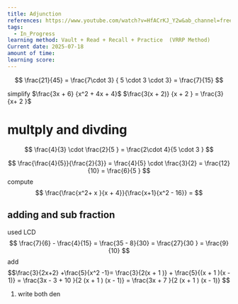 ```yaml
---
title: Adjunction
references: https://www.youtube.com/watch?v=HfACrKJ_Y2w&ab_channel=freeCodeCamp.org
tags:
  - In_Progress
learning method: Vault + Read + Recall + Practice  (VRRP Method)
Current date: 2025-07-18
amount of time: 
learning score:
---
```



$$
\frac{21}{45} =  \frac{7\cdot  3} { 5 \cdot 3 \cdot 3}  =  \frac{7}{15}  
$$


simplify $\frac{3x  +  6} {x^2 + 4x + 4}$ 
$\frac{3(x  + 2)} {x + 2 }  = \frac{3}{x+ 2 }$ 
# multply and divding 

$$
\frac{4}{3}  \cdot \frac{2}{5 }   = \frac{2\cdot  4}{5 \cdot 3 }
$$


$$
\frac{\frac{4}{5}}{\frac{2}{3}}  =  \frac{4}{5}  \cdot \frac{3}{2}   = \frac{12}{10}  = \frac{6}{5 }
$$
compute   $$
\frac{\frac{x^2+ x }{x  + 4}}{\frac{x+1}{x^2 - 16}}  = 
$$



## adding and sub fraction 

used LCD 
$$
\frac{7}{6} - \frac{4}{15}  =  \frac{35 -  8}{30} =  \frac{27}{30 }  =  \frac{9}{10}
 $$
add
$$\frac{3}{2x+2}  +\frac{5}{x^2 -1}= \frac{3}{2(x  + 1 )} +  \frac{5}{(x + 1 )(x - 1)}  =  \frac{3x  - 3 +  10  }{2 (x + 1 ) (x - 1)}  =  \frac{3x + 7 }{2 (x + 1 ) (x - 1)}  $$
1. write both den
